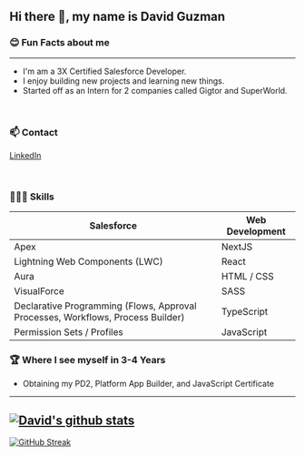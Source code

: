 ## Hi there 👋, my name is David Guzman

### 😊 Fun Facts about me

---

- I'm am a 3X Certified Salesforce Developer.
- I enjoy building new projects and learning new things.
- Started off as an Intern for 2 companies called Gigtor and SuperWorld.
<br />

### 📫 Contact
[LinkedIn](https://www.linkedin.com/in/daveguz97/)

<br />

### 🧑🏻‍💻 Skills
| Salesforce    | Web Development |
| -------- | ------- |
| Apex  | NextJS    |
| Lightning Web Components (LWC) | React     |
| Aura    | HTML / CSS    |
| VisualForce | SASS |
| Declarative Programming (Flows, Approval Processes, Workflows, Process Builder) | TypeScript |
| Permission Sets / Profiles | JavaScript |

### 🏆 Where I see myself in 3-4 Years
- Obtaining my PD2, Platform App Builder, and JavaScript Certificate 


---
[![David's github stats](https://github-readme-stats.vercel.app/api?username=daveguz97&theme=tokyonight)](https://github.com/anuraghazra/github-readme-stats)
---
[![GitHub Streak](https://streak-stats.demolab.com?user=daveguz97&theme=tokyonight)](https://git.io/streak-stats) 
